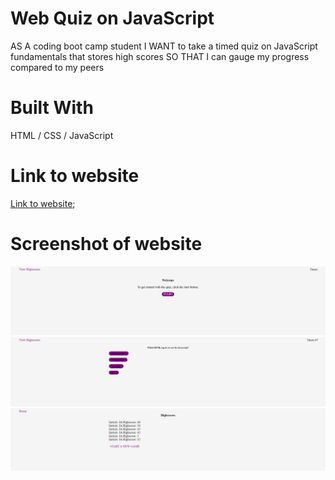 # Web Quiz on JavaScript
AS A coding boot camp student
I WANT to take a timed quiz on JavaScript fundamentals that stores high scores
SO THAT I can gauge my progress compared to my peers

# Built With
HTML / CSS / JavaScript

# Link to website

[Link to website](https://leocrydis.github.io/knowledge-pop-quiz/);

# Screenshot of website

![index screenshot](https://raw.githubusercontent.com/Leocrydis/knowledge-pop-quiz/main/assests/pictures/leocrydis.github.io_knowledge-pop-quiz_index.html.png)
![question screnshot](https://raw.githubusercontent.com/Leocrydis/knowledge-pop-quiz/main/assests/pictures/leocrydis.github.io_knowledge-pop-quiz_index.html%20(1).png)
![highscore screenshot](https://raw.githubusercontent.com/Leocrydis/knowledge-pop-quiz/main/assests/pictures/leocrydis.github.io_knowledge-pop-quiz_highscorepage.html.png)
